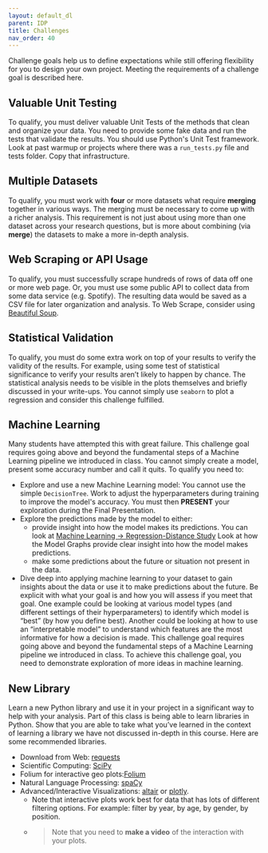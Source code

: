 ```yaml
---
layout: default_dl
parent: IDP
title: Challenges
nav_order: 40
---
```


Challenge goals help us to define expectations while still offering flexibility for you to design your own project. Meeting the requirements of a challenge goal is described here.

## Valuable Unit Testing

To qualify, you must deliver valuable Unit Tests of the methods that clean and organize your data. You need to provide some fake data and run the tests that validate the results. You should use Python's Unit Test framework. Look at past warmup or projects where there was a `run_tests.py` file and tests folder. Copy that infrastructure.

## Multiple Datasets

To qualify, you must work with **four** or more datasets what require **merging** together in various ways. The merging must be necessary to come up with a richer analysis. This requirement is not just about using more than one dataset across your research questions, but is more about combining (via **merge**) the datasets to make a more in-depth analysis.  

## Web Scraping or API Usage

To qualify, you must successfully scrape hundreds of rows of data off one or more web page. Or, you must use some public API to collect data from some data service (e.g. Spotify). The resulting data would be saved as a CSV file for later organization and analysis. To Web Scrape, consider using [Beautiful Soup](https://www.crummy.com/software/BeautifulSoup/).

## Statistical Validation

To qualify, you must do some extra work on top of your results to verify the validity of the results. For example, using some test of statistical significance to verify your results aren’t likely to happen by chance. The statistical analysis needs to be visible in the plots themselves and briefly discussed in your write-ups. You cannot simply use `seaborn` to plot a regression and consider this challenge fulfilled.

## Machine Learning

Many students have attempted this with great failure. This challenge goal requires going above and beyond the fundamental steps of a Machine Learning pipeline we introduced in class. You cannot simply create a model, present some accuracy number and call it quits. To qualify you need to:

* Explore and use a new Machine Learning model: You cannot use the simple `DecisionTree`. Work to adjust the hyperparameters during training to improve the model's accuracy. You must then **PRESENT** your exploration during the Final Presentation.  
* Explore the predictions made by the model to either:   
   * provide insight into how the model makes its predictions. You can look at <a href="../../Topics/machine_learning/regression.html"> Machine Learning -> Regression-Distance Study</a> Look at how the Model Graphs provide clear insight into how the model makes predictions.  
   * make some predictions about the future or situation not present in the data.  
* Dive deep into applying machine learning to your dataset to gain insights about the data or use it to make predictions about the future. Be explicit with what your goal is and how you will assess if you meet that goal. One example could be looking at various model types (and different settings of their hyperparameters) to identify which model is “best” (by how you define best). Another could be looking at how to use an “interpretable model” to understand which features are the most informative for how a decision is made. This challenge goal requires going above and beyond the fundamental steps of a Machine Learning pipeline we introduced in class. To achieve this challenge goal, you need to demonstrate exploration of more ideas in machine learning. 

## New Library
Learn a new Python library and use it in your project in a significant way to help with your analysis. Part of this class is being able to learn libraries in Python. Show that you are able to take what you’ve learned in the context of learning a library we have not discussed in-depth in this course. Here are some recommended libraries.
* Download from Web: [requests](https://2.python-requests.org/en/master/)
* Scientific Computing: [SciPy](https://www.scipy.org/)
* Folium for interactive geo plots:[Folium](https://python-visualization.github.io/folium/latest/getting_started.html)
* Natural Language Processing: [spaCy](https://spacy.io/)
* Advanced/Interactive Visualizations: [altair](https://altair-viz.github.io/) or [plotly](https://plot.ly/python/).  
  * Note that interactive plots work best for data that has lots of different filtering options. For example: filter by year, by age, by gender, by position. 
  * > Note that you need to **make a video** of the interaction with your plots.  
